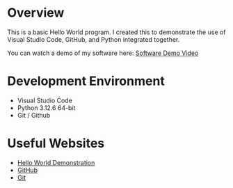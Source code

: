 # Overview

This is a basic Hello World program. I created this to demonstrate the use of Visual Studio Code, GitHub, and Python integrated together.

You can watch a demo of my software here:
[Software Demo Video](http://youtube.link.goes.here)

# Development Environment

- Visual Studio Code
- Python 3.12.6 64-bit
- Git / Github

# Useful Websites

- [Hello World Demonstration](https://cdnapisec.kaltura.com/html5/html5lib/v2.101/mwEmbedFrame.php/p/1157612/uiconf_id/47306393/entry_id/1_zyyx43ke?wid=_1157612&iframeembed=true&playerId=kaltura_player_1687278321&entry_id=1_zyyx43ke)
- [GitHub](https://github.com/)
- [Git](https://git-scm.com/downloads)
